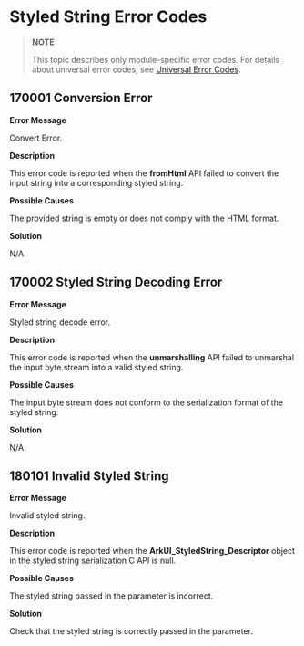 # Styled String Error Codes

> **NOTE**
>
> This topic describes only module-specific error codes. For details about universal error codes, see [Universal Error Codes](../errorcode-universal.md).

## 170001 Conversion Error

**Error Message**

Convert Error.

**Description**

This error code is reported when the **fromHtml** API failed to convert the input string into a corresponding styled string.

**Possible Causes**

The provided string is empty or does not comply with the HTML format.

**Solution**

N/A

<!--Del-->
## 170002 Styled String Decoding Error

**Error Message**

Styled string decode error.

**Description**

This error code is reported when the **unmarshalling** API failed to unmarshal the input byte stream into a valid styled string.

**Possible Causes**

The input byte stream does not conform to the serialization format of the styled string.

**Solution**

N/A
<!--DelEnd-->

## 180101 Invalid Styled String

**Error Message**

Invalid styled string.

**Description**

This error code is reported when the **ArkUI_StyledString_Descriptor** object in the styled string serialization C API is null.

**Possible Causes**

The styled string passed in the parameter is incorrect.

**Solution**

Check that the styled string is correctly passed in the parameter.
